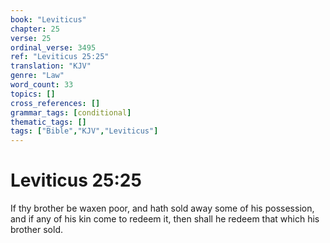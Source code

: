 ```yaml
---
book: "Leviticus"
chapter: 25
verse: 25
ordinal_verse: 3495
ref: "Leviticus 25:25"
translation: "KJV"
genre: "Law"
word_count: 33
topics: []
cross_references: []
grammar_tags: [conditional]
thematic_tags: []
tags: ["Bible","KJV","Leviticus"]
---
```


# Leviticus 25:25

If thy brother be waxen poor, and hath sold away some of his possession, and if any of his kin come to redeem it, then shall he redeem that which his brother sold.
